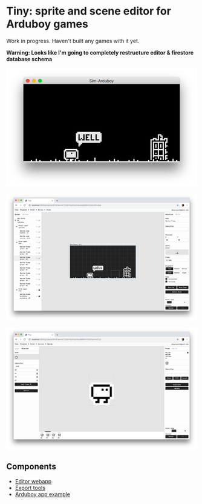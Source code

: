 # Tiny: sprite and scene editor for Arduboy games

Work in progress. Haven't built any games with it yet.

**Warning: Looks like I'm going to completely restructure editor & firestore database schema**

<p align="center">
  <img src="https://github.com/ampatspell/tiny/blob/master/other/emulator-1.png?raw=true">
</p>

![](https://github.com/ampatspell/tiny/blob/master/other/screenshot-1.png?raw=true)

![](https://github.com/ampatspell/tiny/blob/master/other/screenshot-2.png?raw=true)

## Components

* [Editor webapp](https://github.com/ampatspell/tiny/tree/master/editor)
* [Export tools](https://github.com/ampatspell/tiny/tree/master/export)
* [Arduboy app example](https://github.com/ampatspell/tiny/tree/master/player)
